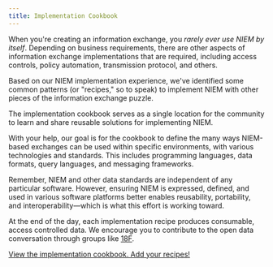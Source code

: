 ```yaml
---
title: Implementation Cookbook
---
```


When you're creating an information exchange, you *rarely ever use NIEM by itself*. Depending on business requirements, there are other aspects of information exchange implementations that are required, including access controls, policy automation, transmission protocol, and others.

Based on our NIEM implementation experience, we've identified some common patterns (or "recipes," so to speak) to implement NIEM with other pieces of the information exchange puzzle.

The implementation cookbook serves as a single location for the community to learn and share reusable solutions for implementing NIEM.

With your help, our goal is for the cookbook to define the many ways NIEM-based exchanges can be used within specific environments, with various technologies and standards. This includes programming languages, data formats, query languages, and messaging frameworks.

Remember, NIEM and other data standards are independent of any particular software. However, ensuring NIEM is expressed, defined, and used in various software platforms better enables reusability, portability, and interoperability&mdash;which is what this effort is working toward.

At the end of the day, each implementation recipe produces consumable, access controlled data. We encourage you to contribute to the open data conversation through groups like [18F](https://github.com/18f).

<a href="https://github.com/NIEM/Implementation-Cookbook/wiki" class="btn submit-btn">
<span class="content">
View the implementation cookbook.  
Add your recipes!
</span>
<span class="icon fa fa-chevron-circle-right fa-2x"></span>
</a>
